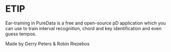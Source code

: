 # ETIP
 Ear-training in PureData is a free and open-source pD application which you can use to train interval recognition, chord and key identification and even guess tempos.
 
 Made by Gerry Peters & Robin Riezebos
